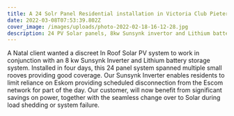 ```yaml
---
title: A 24 Solr Panel Residential installation in Victoria Club Pietermaritzburg
date: 2022-03-08T07:53:39.802Z
cover_image: /images/uploads/photo-2022-02-18-16-12-28.jpg
description: 24 PV Solar panels, 8kw Sunsynk invertor and Lithium battery storage system.
---
```

A Natal client wanted a discreet In Roof Solar PV system to work in conjunction with an 8 kw Sunsynk Inverter and Lithium battery storage system. Installed in four days, this 24 panel system spanned multiple small rooves providing good coverage. Our Sunsynk Inverter enables residents to limit reliance on Eskom providing scheduled disconnection from the Escom network for part of the day. Our customer, will now benefit from significant savings on power, together with the seamless change over to Solar during load shedding or system failure.